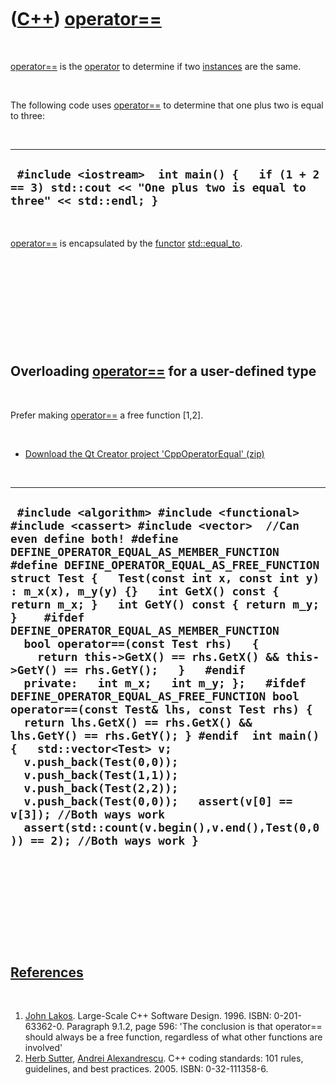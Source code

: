 



 

 

 

 

 

([C++](Cpp.md)) [operator==](CppOperatorEqual.md)
===================================================

 

[operator==](CppOperatorEqual.md) is the [operator](CppOperator.md) to
determine if two [instances](CppInstance.md) are the same.

 

The following code uses [operator==](CppOperatorEqual.md) to determine
that one plus two is equal to three:

 

  ----------------------------------------------------------------------------------------------------------------------
  ` #include <iostream>  int main() {   if (1 + 2 == 3) std::cout << "One plus two is equal to three" << std::endl; }`
  ----------------------------------------------------------------------------------------------------------------------

 

[operator==](CppOperatorEqual.md) is encapsulated by the
[functor](CppFunctor.md) [std::equal\_to](CppEqual_to.md).

 

 

 

 

 

Overloading [operator==](CppOperatorEqual.md) for a user-defined type
----------------------------------------------------------------------

 

Prefer making [operator==](CppOperatorEqual.md) a free function
\[1,2\].

 

-   [Download the Qt Creator project
    'CppOperatorEqual' (zip)](CppOperatorEqual.zip)

 

  -------------------------------------------------------------------------------------------------------------------------------------------------------------------------------------------------------------------------------------------------------------------------------------------------------------------------------------------------------------------------------------------------------------------------------------------------------------------------------------------------------------------------------------------------------------------------------------------------------------------------------------------------------------------------------------------------------------------------------------------------------------------------------------------------------------------------------------------------------------------------------------------------------------------------------------------------------------------------------------------------------------------
  ` #include <algorithm> #include <functional> #include <cassert> #include <vector>  //Can even define both! #define DEFINE_OPERATOR_EQUAL_AS_MEMBER_FUNCTION #define DEFINE_OPERATOR_EQUAL_AS_FREE_FUNCTION  struct Test {   Test(const int x, const int y) : m_x(x), m_y(y) {}   int GetX() const { return m_x; }   int GetY() const { return m_y; }    #ifdef DEFINE_OPERATOR_EQUAL_AS_MEMBER_FUNCTION   bool operator==(const Test rhs)   {     return this->GetX() == rhs.GetX() && this->GetY() == rhs.GetY();   }   #endif    private:   int m_x;   int m_y; };   #ifdef DEFINE_OPERATOR_EQUAL_AS_FREE_FUNCTION bool operator==(const Test& lhs, const Test rhs) {   return lhs.GetX() == rhs.GetX() && lhs.GetY() == rhs.GetY(); } #endif  int main() {   std::vector<Test> v;   v.push_back(Test(0,0));   v.push_back(Test(1,1));   v.push_back(Test(2,2));   v.push_back(Test(0,0));   assert(v[0] == v[3]); //Both ways work   assert(std::count(v.begin(),v.end(),Test(0,0)) == 2); //Both ways work }`
  -------------------------------------------------------------------------------------------------------------------------------------------------------------------------------------------------------------------------------------------------------------------------------------------------------------------------------------------------------------------------------------------------------------------------------------------------------------------------------------------------------------------------------------------------------------------------------------------------------------------------------------------------------------------------------------------------------------------------------------------------------------------------------------------------------------------------------------------------------------------------------------------------------------------------------------------------------------------------------------------------------------------

 

 

 

 

 

[References](CppReferences.md)
-------------------------------

 

1.  [John Lakos](CppJohnLakos.md). Large-Scale C++ Software Design.
    1996. ISBN: 0-201-63362-0. Paragraph 9.1.2, page 596: 'The
    conclusion is that operator== should always be a free function,
    regardless of what other functions are involved'
2.  [Herb Sutter](CppHerbSutter.md), [Andrei
    Alexandrescu](CppAndreiAlexandrescu.md). C++ coding standards: 101
    rules, guidelines, and best practices. 2005. ISBN: 0-32-111358-6.

 

 

 

 

 





 



